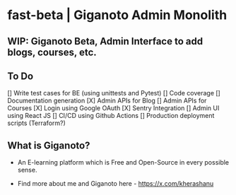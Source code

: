 # fast-beta | Giganoto Admin Monolith


## WIP: Giganoto Beta, Admin Interface to add blogs, courses, etc.


## To Do

[] Write test cases for BE (using unittests and Pytest)
[] Code coverage
[] Documentation generation
[X] Admin APIs for Blog
[] Admin APIs for Courses
[X] Login using Google OAuth
[X] Sentry Integration
[] Admin UI using React JS
[] CI/CD using Github Actions
[] Production deployment scripts (Terraform?)


## What is Giganoto?

- An E-learning platform which is Free and Open-Source in every possible sense.

- Find more about me and Giganoto here - https://x.com/kherashanu
